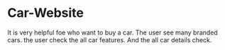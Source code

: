 # Car-Website
It is very helpful foe who want to buy a car.  The user see many branded cars. the user check the all car features. And the all car details check.
